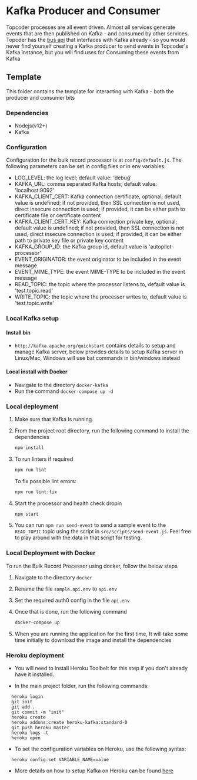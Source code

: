 # Kafka Producer and Consumer

Topcoder processes are all event driven. Almost all services generate events that are then published on Kafka - and consumed by other services. Topcder has the [bus api](https://github.com/topcoder-platform/tc-bus-api) that interfaces with Kafka already - so you would never find yourself creating a Kafka producer to send events in Topcoder's Kafka instance, but you will find uses for Consuming these events from Kafka

## Template

This folder contains the template for interacting with Kafka - both the producer and consumer bits

### Dependencies

- Nodejs(v12+)
- Kafka

### Configuration

Configuration for the bulk record processor is at `config/default.js`.
The following parameters can be set in config files or in env variables:

- LOG_LEVEL: the log level; default value: 'debug'
- KAFKA_URL: comma separated Kafka hosts; default value: 'localhost:9092'
- KAFKA_CLIENT_CERT: Kafka connection certificate, optional; default value is undefined;
    if not provided, then SSL connection is not used, direct insecure connection is used;
    if provided, it can be either path to certificate file or certificate content
- KAFKA_CLIENT_CERT_KEY: Kafka connection private key, optional; default value is undefined;
    if not provided, then SSL connection is not used, direct insecure connection is used;
    if provided, it can be either path to private key file or private key content
- KAFKA_GROUP_ID: the Kafka group id, default value is 'autopilot-processor'
- EVENT_ORIGINATOR: the event originator to be included in the event message
- EVENT_MIME_TYPE: the event MIME-TYPE to be included in the event message
- READ_TOPIC: the topic where the processor listens to, default value is 'test.topic.read'
- WRITE_TOPIC: the topic where the processor writes to, default value is 'test.topic.write'

### Local Kafka setup

#### Install bin

- `http://kafka.apache.org/quickstart` contains details to setup and manage Kafka server,
  below provides details to setup Kafka server in Linux/Mac, Windows will use bat commands in bin/windows instead

#### Local install with Docker

- Navigate to the directory `docker-kafka`
- Run the command `docker-compose up -d`

### Local deployment

1. Make sure that Kafka is running.

2. From the project root directory, run the following command to install the dependencies

    ```bash
    npm install
    ```

3. To run linters if required

    ```bash
    npm run lint
    ```

    To fix possible lint errors:

    ```bash
    npm run lint:fix
    ```

5. Start the processor and health check dropin

    ```bash
    npm start
    ```

6. You can run `npm run send-event` to send a sample event to the `READ_TOPIC` topic using the script in `src/scripts/send-event.js`. Feel free to play around with the data in that script for testing.

### Local Deployment with Docker

To run the Bulk Record Processor using docker, follow the below steps

1. Navigate to the directory `docker`

2. Rename the file `sample.api.env` to `api.env`

3. Set the required auth0 config in the file `api.env`

4. Once that is done, run the following command

    ```bash
    docker-compose up
    ```

5. When you are running the application for the first time, It will take some time initially to download the image and install the dependencies

### Heroku deployment

- You will need to install Heroku Toolbelt for this step if you don't already have it installed.

- In the main project folder, run the following commands:

```
  heroku login
  git init
  git add .
  git commit -m "init"
  heroku create
  heroku addons:create heroku-kafka:standard-0
  git push heroku master
  heroku logs -t
  heroku open
```

- To set the configuration variables on Heroku, use the following syntax: 

```
  heroku config:set VARIABLE_NAME=value
```

- More details on how to setup Kafka on Heroku can be found [here](https://devcenter.heroku.com/articles/kafka-on-heroku)
